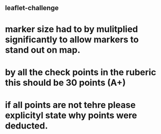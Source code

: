 ## leaflet-challenge

# marker size had to by mulitplied significantly to allow markers to stand out on map. 
# by all the check points in the ruberic this should be 30 points (A+)
# if all points are not tehre please explicityl state why points were deducted. 
